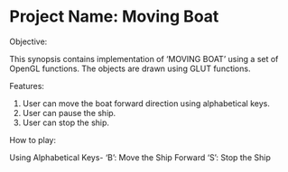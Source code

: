 Project Name: Moving Boat
=========================

Objective: 

This synopsis contains implementation of ‘MOVING BOAT’ using a set of OpenGL functions. The objects are drawn using GLUT functions.

Features:

1. User can move the boat forward direction using alphabetical keys. 
2. User can pause the ship. 
3. User can stop the ship. 

How to play:

Using Alphabetical Keys-
‘B’: Move the Ship Forward
‘S’: Stop the Ship
